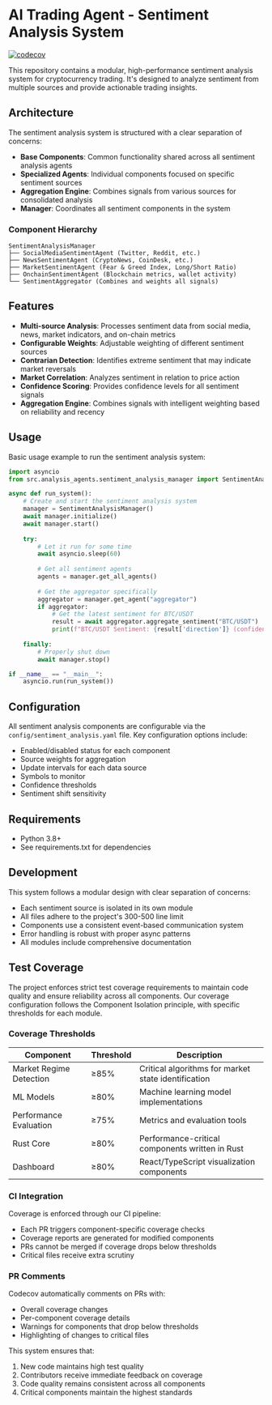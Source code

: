 # AI Trading Agent - Sentiment Analysis System

[![codecov](https://codecov.io/gh/Efficientlyy/AI-Trading-Agent/branch/main/graph/badge.svg)](https://codecov.io/gh/Efficientlyy/AI-Trading-Agent)

This repository contains a modular, high-performance sentiment analysis system for cryptocurrency trading. It's designed to analyze sentiment from multiple sources and provide actionable trading insights.

## Architecture

The sentiment analysis system is structured with a clear separation of concerns:

- **Base Components**: Common functionality shared across all sentiment analysis agents
- **Specialized Agents**: Individual components focused on specific sentiment sources
- **Aggregation Engine**: Combines signals from various sources for consolidated analysis
- **Manager**: Coordinates all sentiment components in the system

### Component Hierarchy

```
SentimentAnalysisManager
├── SocialMediaSentimentAgent (Twitter, Reddit, etc.)
├── NewsSentimentAgent (CryptoNews, CoinDesk, etc.)
├── MarketSentimentAgent (Fear & Greed Index, Long/Short Ratio)
├── OnchainSentimentAgent (Blockchain metrics, wallet activity)
└── SentimentAggregator (Combines and weights all signals)
```

## Features

- **Multi-source Analysis**: Processes sentiment data from social media, news, market indicators, and on-chain metrics
- **Configurable Weights**: Adjustable weighting of different sentiment sources
- **Contrarian Detection**: Identifies extreme sentiment that may indicate market reversals
- **Market Correlation**: Analyzes sentiment in relation to price action
- **Confidence Scoring**: Provides confidence levels for all sentiment signals
- **Aggregation Engine**: Combines signals with intelligent weighting based on reliability and recency

## Usage

Basic usage example to run the sentiment analysis system:

```python
import asyncio
from src.analysis_agents.sentiment_analysis_manager import SentimentAnalysisManager

async def run_system():
    # Create and start the sentiment analysis system
    manager = SentimentAnalysisManager()
    await manager.initialize()
    await manager.start()
    
    try:
        # Let it run for some time
        await asyncio.sleep(60)
        
        # Get all sentiment agents
        agents = manager.get_all_agents()
        
        # Get the aggregator specifically
        aggregator = manager.get_agent("aggregator")
        if aggregator:
            # Get the latest sentiment for BTC/USDT
            result = await aggregator.aggregate_sentiment("BTC/USDT")
            print(f"BTC/USDT Sentiment: {result['direction']} (confidence: {result['confidence']:.2f})")
            
    finally:
        # Properly shut down
        await manager.stop()

if __name__ == "__main__":
    asyncio.run(run_system())
```

## Configuration

All sentiment analysis components are configurable via the `config/sentiment_analysis.yaml` file. Key configuration options include:

- Enabled/disabled status for each component
- Source weights for aggregation
- Update intervals for each data source
- Symbols to monitor
- Confidence thresholds
- Sentiment shift sensitivity

## Requirements

- Python 3.8+
- See requirements.txt for dependencies

## Development

This system follows a modular design with clear separation of concerns:

- Each sentiment source is isolated in its own module
- All files adhere to the project's 300-500 line limit
- Components use a consistent event-based communication system
- Error handling is robust with proper async patterns
- All modules include comprehensive documentation

## Test Coverage

The project enforces strict test coverage requirements to maintain code quality and ensure reliability across all components. Our coverage configuration follows the Component Isolation principle, with specific thresholds for each module.

### Coverage Thresholds

| Component | Threshold | Description |
|-----------|-----------|-------------|
| Market Regime Detection | ≥85% | Critical algorithms for market state identification |
| ML Models | ≥80% | Machine learning model implementations |
| Performance Evaluation | ≥75% | Metrics and evaluation tools |
| Rust Core | ≥80% | Performance-critical components written in Rust |
| Dashboard | ≥80% | React/TypeScript visualization components |

### CI Integration

Coverage is enforced through our CI pipeline:

- Each PR triggers component-specific coverage checks
- Coverage reports are generated for modified components
- PRs cannot be merged if coverage drops below thresholds
- Critical files receive extra scrutiny

### PR Comments

Codecov automatically comments on PRs with:

- Overall coverage changes
- Per-component coverage details
- Warnings for components that drop below thresholds
- Highlighting of changes to critical files

This system ensures that:
1. New code maintains high test quality
2. Contributors receive immediate feedback on coverage
3. Code quality remains consistent across all components
4. Critical components maintain the highest standards
